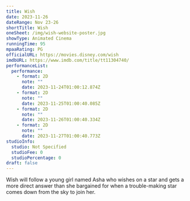 ```yaml
---
title: Wish
date: 2023-11-26
dateRange: Nov 23-26
shortTitle: Wish
oneSheet: /img/wish-website-poster.jpg
showType: Animated Cinema
runningTime: 95
mpaaRating: PG
officialURL: https://movies.disney.com/wish
imdbURL: https://www.imdb.com/title/tt11304740/
performanceList:
  performance:
    - format: 2D
      note: ""
      date: 2023-11-24T01:00:12.874Z
    - format: 2D
      note: ""
      date: 2023-11-25T01:00:40.085Z
    - format: 2D
      note: ""
      date: 2023-11-26T01:00:40.334Z
    - format: 2D
      note: ""
      date: 2023-11-27T01:00:40.773Z
studioInfo:
  studio: Not Specified
  studioFee: 0
  studioPercentage: 0
draft: false
---
```

Wish will follow a young girl named Asha who wishes on a star and gets a more direct answer than she bargained for when a trouble-making star comes down from the sky to join her.